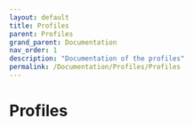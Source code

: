 ```yaml
---
layout: default
title: Profiles
parent: Profiles
grand_parent: Documentation
nav_order: 1
description: "Documentation of the profiles"
permalink: /Documentation/Profiles/Profiles
---
```


# Profiles
